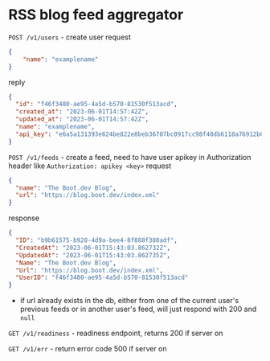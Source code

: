 # RSS blog feed aggregator


`POST /v1/users` - create user
request
```json
{
    "name": "examplename"
}
```
reply
```json
{
  "id": "f46f3480-ae95-4a5d-b570-81530f513acd",
  "created_at": "2023-06-01T14:57:42Z",
  "updated_at": "2023-06-01T14:57:42Z",
  "name": "examplename",
  "api_key": "e6a5a131393e624be822e8beb36707bc0917cc98f48db6118a76912b004a6a96"
}
```


`POST /v1/feeds` - create a feed, need to have user apikey in Authorization header like 
`Authorization: apikey <key>`
request
```json
{
  "name": "The Boot.dev Blog",
  "url": "https://blog.boot.dev/index.xml"
}
```
response
```json
{
  "ID": "b9b61575-b928-4d9a-bee4-8f088f380adf",
  "CreatedAt": "2023-06-01T15:43:03.862732Z",
  "UpdatedAt": "2023-06-01T15:43:03.862735Z",
  "Name": "The Boot.dev Blog",
  "Url": "https://blog.boot.dev/index.xml",
  "UserID": "f46f3480-ae95-4a5d-b570-81530f513acd"
}
```
- if url already exists in the db, either from one of the current user's previous feeds or in another user's feed, will just respond with 200 and `null`


`GET /v1/readiness` - readiness endpoint, returns 200 if server on

`GET /v1/err` - return error code 500 if server on